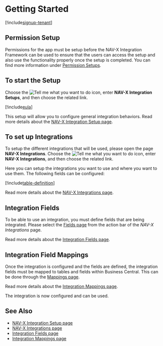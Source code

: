 # Getting Started

[!include[signup-tenant](includes/signup-tenant.md)]

## Permission Setup

Permissions for the app must be setup before the NAV-X Integration Framework can be used to ensure that the users can access the setup and also use the functionality properly once the setup is completed. You can find more information under [Permission Setups](permission-setups.md).

## To start the Setup

Choose the ![Tell me what you want to do](/images/magnifying-glass.gif) icon, enter **NAV-X Integration Setups**, and then choose the related link.

[!include[eula](../includes/eula.md)]

This setup will allow you to configure general integration behaviors. Read more details about the [NAV-X Integration Setup page](page-integration-setup.md).

## To set up Integrations

To setup the different integrations that will be used, please open the page **NAV-X Integrations**. Choose the ![Tell me what you want to do](/images/magnifying-glass.gif) icon, enter **NAV-X Integrations**, and then choose the related link.

Here you can setup the integrations you want to use and where you want to use them. The following fields can be configured:

[!include[table-definition](includes/table-definition.md)]

Read more details about the [NAV-X Integrations page](page-integrations.md).

## Integration Fields

To be able to use an integration, you must define fields that are being integrated. Please select the [Fields page](page-integration-fields.md) from the action bar of the *NAV-X Integrations* page.

Read more details about the [Integration Fields page](page-integration-fields.md).

## Integration Field Mappings

Once the integration is configured and the fields are defined, the integration fields must be mapped to tables and fields within Business Central. This can be done through the [Mappings page](page-integration-mappings.md).

Read more details about the [Integration Mappings page](page-integration-mappings.md).

The integration is now configured and can be used.

## See Also

- [NAV-X Integration Setup page](page-integration-setup.md)
- [NAV-X Integrations page](page-integrations.md)
- [Integration Fields page](page-integration-fields.md)
- [Integration Mappings page](page-integration-mappings.md)
